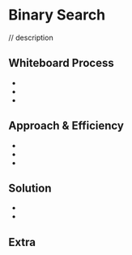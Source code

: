 # Binary Search

// description

## Whiteboard Process
- 
- 
- 


## Approach & Efficiency
<!-- What approach did you take? Why? What is the Big O space/time for this approach? -->
- 
- 
- 

## Solution
- 
- 

## Extra
